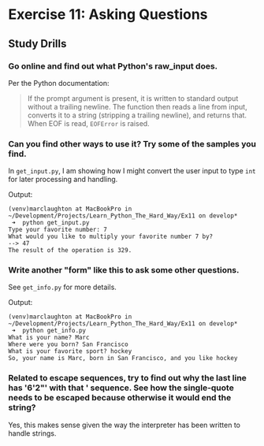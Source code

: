 # Exercise 11: Asking Questions
## Study Drills
### Go online and find out what Python's raw_input does.
Per the Python documentation:

>If the prompt argument is present, it is written to standard output without a
trailing newline. The function then reads a line from input, converts it to a
string (stripping a trailing newline), and returns that. When EOF is read,
<code>EOFError</code> is raised.

### Can you find other ways to use it? Try some of the samples you find.
In ```get_input.py```, I am showing how I might convert the user input to
type ```int``` for later processing and handling.

Output:
```
(venv)marclaughton at MacBookPro in ~/Development/Projects/Learn_Python_The_Hard_Way/Ex11 on develop*
 ➜  python get_input.py
Type your favorite number: 7
What would you like to multiply your favorite number 7 by?
--> 47
The result of the operation is 329.
```
### Write another "form" like this to ask some other questions.
See ```get_info.py``` for more details.

Output:
```
(venv)marclaughton at MacBookPro in ~/Development/Projects/Learn_Python_The_Hard_Way/Ex11 on develop*
 ➜  python get_info.py
What is your name? Marc
Where were you born? San Francisco
What is your favorite sport? hockey
So, your name is Marc, born in San Francisco, and you like hockey
```
### Related to escape sequences, try to find out why the last line has '6\'2"' with that \' sequence. See how the single-quote needs to be escaped because otherwise it would end the string?
Yes, this makes sense given the way the interpreter has been written to handle strings.
